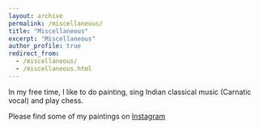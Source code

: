 ```yaml
---
layout: archive
permalink: /miscellaneous/
title: "Miscellaneous"
excerpt: "Miscellaneous"
author_profile: true
redirect_from: 
  - /miscellaneous/
  - /miscellaneous.html
---
```



In my free time, I like to do painting, sing Indian classical music (Carnatic vocal) and play chess. 

Please find some of my paintings on [Instagram](https://www.instagram.com/anujknayak/)


